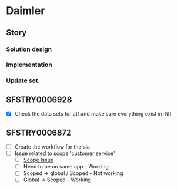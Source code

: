 # Daimler

## Story

### Solution design

### Implementation

### Update set

## SFSTRY0006928
- [x] Check the data sets for atf and make sure everything exist in INT

## SFSTRY0006872
- [ ] Create the workflow for the sla
- [ ] Issue related to scope 'customer service'
	- [ ] [Scope Issue](https://support.servicenow.com/kb?id=kb_article_view&sysparm_article=KB0822948)
	- [ ] Need to be on same app - Working
	- [ ] Scoped -> global / Scoped - Not working
	- [ ] Global -> Scoped - Working